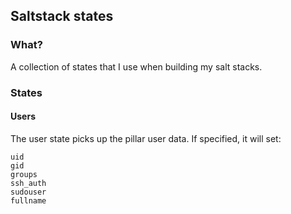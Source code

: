 ## Saltstack states

### What?

A collection of states that I use when building my salt stacks.

### States

#### Users

The user state picks up the pillar user data. If specified, it will set:

    uid
    gid
    groups
    ssh_auth
    sudouser
    fullname


